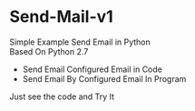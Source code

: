 <!DOCTYPE html><html><head><meta charset="utf-8"><title>Readme.md</title><style></style></head><body id="preview">
<h1 class="code-line" data-line-start=0 data-line-end=1 ><a id="SendMailv1_0"></a>Send-Mail-v1</h1>
<p class="has-line-data" data-line-start="2" data-line-end="4">Simple Example Send Email in Python<br>
Based On Python 2.7</p>
<ul>
<li class="has-line-data" data-line-start="5" data-line-end="6">Send Email Configured Email in Code</li>
<li class="has-line-data" data-line-start="6" data-line-end="8">Send Email By Configured Email In Program</li>
</ul>
<p class="has-line-data" data-line-start="8" data-line-end="9">Just see the code and Try It</p>

</body></html>